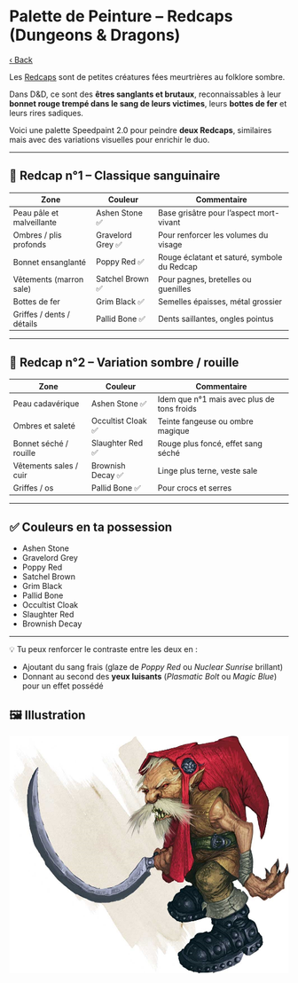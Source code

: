 # Palette de Peinture – Redcaps (Dungeons & Dragons)

[‹ Back](../index.md)

Les [Redcaps](http://dndroll.wikidot.com/creatures:redcap-legacy) sont de petites créatures fées meurtrières au folklore sombre.

Dans D&D, ce sont des **êtres sanglants et brutaux**, reconnaissables à leur **bonnet rouge trempé dans le sang de leurs victimes**, leurs **bottes de fer** et leurs rires sadiques.

Voici une palette Speedpaint 2.0 pour peindre **deux Redcaps**, similaires mais avec des variations visuelles pour enrichir le duo.

---

## 🧌 Redcap n°1 – Classique sanguinaire

| Zone                      | Couleur           | Commentaire                                 |
| ------------------------- | ----------------- | ------------------------------------------- |
| Peau pâle et malveillante | Ashen Stone ✅    | Base grisâtre pour l’aspect mort-vivant     |
| Ombres / plis profonds    | Gravelord Grey ✅ | Pour renforcer les volumes du visage        |
| Bonnet ensanglanté        | Poppy Red ✅      | Rouge éclatant et saturé, symbole du Redcap |
| Vêtements (marron sale)   | Satchel Brown ✅  | Pour pagnes, bretelles ou guenilles         |
| Bottes de fer             | Grim Black ✅     | Semelles épaisses, métal grossier           |
| Griffes / dents / détails | Pallid Bone ✅    | Dents saillantes, ongles pointus            |

---

## 🧌 Redcap n°2 – Variation sombre / rouille

| Zone                   | Couleur            | Commentaire                                |
| ---------------------- | ------------------ | ------------------------------------------ |
| Peau cadavérique       | Ashen Stone ✅     | Idem que n°1 mais avec plus de tons froids |
| Ombres et saleté       | Occultist Cloak ✅ | Teinte fangeuse ou ombre magique           |
| Bonnet séché / rouille | Slaughter Red ✅   | Rouge plus foncé, effet sang séché         |
| Vêtements sales / cuir | Brownish Decay ✅  | Linge plus terne, veste sale               |
| Griffes / os           | Pallid Bone ✅     | Pour crocs et serres                       |

---

## ✅ Couleurs en ta possession

- Ashen Stone
- Gravelord Grey
- Poppy Red
- Satchel Brown
- Grim Black
- Pallid Bone
- Occultist Cloak
- Slaughter Red
- Brownish Decay

---

💡 Tu peux renforcer le contraste entre les deux en :

- Ajoutant du sang frais (glaze de _Poppy Red_ ou _Nuclear Sunrise_ brillant)
- Donnant au second des **yeux luisants** (_Plasmatic Bolt_ ou _Magic Blue_) pour un effet possédé

## 🖼️ Illustration

![Illustration](red-cap.jpg)
